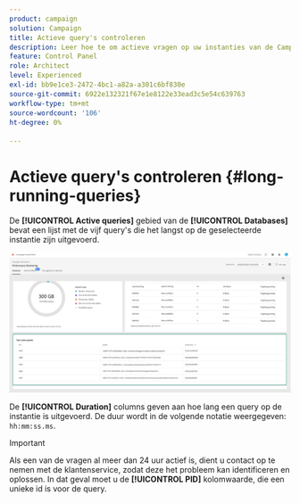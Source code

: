 ```yaml
---
product: campaign
solution: Campaign
title: Actieve query's controleren
description: Leer hoe te om actieve vragen op uw instanties van de Campagne in het Controlebord te controleren.
feature: Control Panel
role: Architect
level: Experienced
exl-id: bb9e1ce3-2472-4bc1-a82a-a301c6bf830e
source-git-commit: 6922e132321f67e1e8122e33ead3c5e54c639763
workflow-type: tm+mt
source-wordcount: '106'
ht-degree: 0%

---
```


# Actieve query&#39;s controleren {#long-running-queries}

De **[!UICONTROL Active queries]** gebied van de **[!UICONTROL Databases]** bevat een lijst met de vijf query&#39;s die het langst op de geselecteerde instantie zijn uitgevoerd.

![](assets/active-queries.png)

De **[!UICONTROL Duration]** columns geven aan hoe lang een query op de instantie is uitgevoerd. De duur wordt in de volgende notatie weergegeven: `hh:mm:ss.ms`.

>[!IMPORTANT]
>
>Als een van de vragen al meer dan 24 uur actief is, dient u contact op te nemen met de klantenservice, zodat deze het probleem kan identificeren en oplossen. In dat geval moet u de **[!UICONTROL PID]** kolomwaarde, die een unieke id is voor de query.
